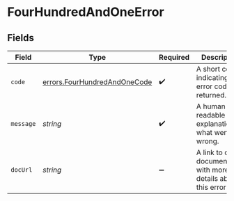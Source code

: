 # FourHundredAndOneError


## Fields

| Field                                                                        | Type                                                                         | Required                                                                     | Description                                                                  | Example                                                                      |
| ---------------------------------------------------------------------------- | ---------------------------------------------------------------------------- | ---------------------------------------------------------------------------- | ---------------------------------------------------------------------------- | ---------------------------------------------------------------------------- |
| `code`                                                                       | [errors.FourHundredAndOneCode](../../models/errors/fourhundredandonecode.md) | :heavy_check_mark:                                                           | A short code indicating the error code returned.                             | unauthorized                                                                 |
| `message`                                                                    | *string*                                                                     | :heavy_check_mark:                                                           | A human readable explanation of what went wrong.                             | The requested resource was not found.                                        |
| `docUrl`                                                                     | *string*                                                                     | :heavy_minus_sign:                                                           | A link to our documentation with more details about this error code          | https://dub.co/docs/api-reference/errors#unauthorized                        |